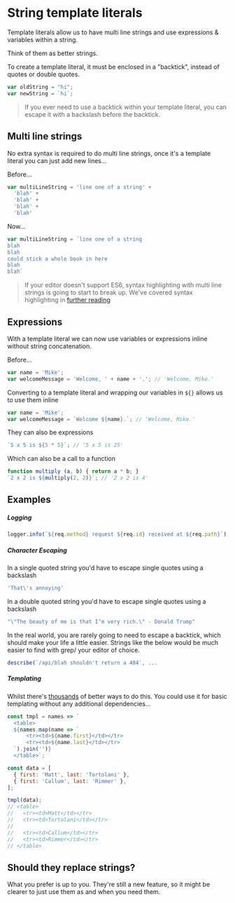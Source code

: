 # String template literals

Template literals allow us to have multi line strings and use expressions & variables within a string.

Think of them as better strings.

To create a template literal, it must be enclosed in a "backtick", instead of quotes or double quotes.

```javascript
var oldString = "hi";
var newString = `hi`;
```

> If you ever need to use a backtick within your template literal, you can escape it with a backslash before the backtick.

## Multi line strings

No extra syntax is required to do multi line strings, once it's a template literal you can just add new lines...

Before...
```javascript
var multiLineString = 'line one of a string' +
  'blah' +
  'blah' +
  'blah' +
  'blah'
```

Now...
```javascript
var multiLineString = `line one of a string
blah
blah
could stick a whole book in here
blah
blah`
```

> If your editor doesn't support ES6, syntax highlighting with multi line strings is going to start to break up.
> We've covered syntax highlighting in [further reading](/reference)

## Expressions

With a template literal we can now use variables or expressions inline without string concatenation.

Before...
```javascript
var name = 'Mike';
var welcomeMessage = 'Welcome, ' + name + '.'; // 'Welcome, Mike.'
```

Converting to a template literal and wrapping our variables in `${}` allows us to use them inline
```javascript
var name = 'Mike';
var welcomeMessage = `Welcome ${name}.`; // 'Welcome, Mike.'
```

They can also be expressions
```javascript
`5 x 5 is ${5 * 5}`; // '5 x 5 is 25'
```

Which can also be a call to a function
```javascript
function multiply (a, b) { return a * b; }
`2 x 2 is ${multiply(2, 2)}`; // '2 x 2 is 4'
```

## Examples

##### Logging
```javascript
logger.info(`${req.method} request ${req.id} received at ${req.path}`);
```

##### Character Escaping

In a single quoted string you'd have to escape single quotes using a backslash
```javascript
'That\'s annoying'
```

In a double quoted string you'd have to escape single quotes using a backslash
```javascript
"\"The beauty of me is that I’m very rich.\" - Donald Trump"
```

In the real world, you are rarely going to need to escape a backtick, which should make your life a little easier. Strings like the below would be much easier to find with grep/ your editor of choice.

```javascript
describe(`/api/blah shouldn't return a 404`, ...
```

##### Templating
Whilst there's [thousands](https://libraries.io/search?platforms=NPM&q=templating) of better ways to do this. You could use it for basic templating without any additional dependencies...
```javascript
const tmpl = names => `
  <table>
  ${names.map(name => `
      <tr><td>${name.first}</td></tr>
      <tr><td>${name.last}</td></tr>
  `).join('')}
  </table>`;

const data = [
  { first: 'Matt', last: 'Tortolani' },
  { first: 'Callum', last: 'Rimmer' },
];

tmpl(data);
// <table>
//   <tr><td>Matt</td></tr>
//   <tr><td>Tortolani</td></tr>
//
//   <tr><td>Callum</td></tr>
//   <tr><td>Rimmer</td></tr>
// </table>
```

## Should they replace strings?

What you prefer is up to you. They're still a new feature, so it might be clearer to just use them as and when you need them.
